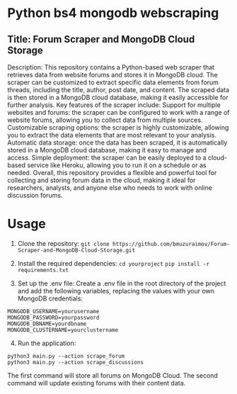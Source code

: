 # Python bs4 mongodb webscraping
## Title: Forum Scraper and MongoDB Cloud Storage  
 
 Description: This repository contains a Python-based web scraper that retrieves data from website forums and stores it in MongoDB cloud. The scraper can be customized to extract specific data elements from forum threads, including the title, author, post date, and content. The scraped data is then stored in a MongoDB cloud database, making it easily accessible for further analysis.  Key features of the scraper include:  Support for multiple websites and forums: the scraper can be configured to work with a range of website forums, allowing you to collect data from multiple sources. Customizable scraping options: the scraper is highly customizable, allowing you to extract the data elements that are most relevant to your analysis. Automatic data storage: once the data has been scraped, it is automatically stored in a MongoDB cloud database, making it easy to manage and access. Simple deployment: the scraper can be easily deployed to a cloud-based service like Heroku, allowing you to run it on a schedule or as needed. Overall, this repository provides a flexible and powerful tool for collecting and storing forum data in the cloud, making it ideal for researchers, analysts, and anyone else who needs to work with online discussion forums.
 
 # Usage
 1. Clone the repository:
 `git clone https://github.com/bmuzuraimov/Forum-Scraper-and-MongoDB-Cloud-Storage.git`
 
 2. Install the required dependencies:
 `cd yourproject`
 `pip install -r requirements.txt`
 
 3. Set up the .env file:
 Create a .env file in the root directory of the project and add the following variables, replacing the values with your own MongoDB credentials:
 ```
 MONGODB_USERNAME=yourusername
 MONGODB_PASSWORD=yourpassword
 MONGODB_DBNAME=yourdbname
 MONGODB_CLUSTERNAME=yourclustername
 ```

 4. Run the application:
 ```
 python3 main.py --action scrape_forum
 python3 main.py --action scrape_discussions
 ```
 The first command will store all forums on MongoDB Cloud.
 The second command will update existing forums with their content data.

